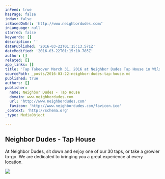 ```yaml
---
inFeed: true
hasPage: false
inNav: false
isBasedOnUrl: 'http://www.neighbordudes.com/'
inLanguage: null
starred: false
keywords: []
description: ''
datePublished: '2016-03-22T01:15:13.571Z'
dateModified: '2016-03-22T01:15:10.785Z'
author: []
related: []
app_links: []
title: 'Tap Takeover March 31, 2016 at Neighbor Dudes Tap House in Wilsonville!'
sourcePath: _posts/2016-03-22-neighbor-dudes-tap-house.md
published: true
authors: []
publisher:
  name: Neighbor Dudes - Tap House
  domain: www.neighbordudes.com
  url: 'http://www.neighbordudes.com'
  favicon: 'http://www.neighbordudes.com/favicon.ico'
_context: 'http://schema.org'
_type: MediaObject

---
```

<article style=""><h1>Neighbor Dudes - Tap House</h1><p>At Neighbor Dudes, sit down and enjoy one of our 30 taps, or take a growler to-go. We are dedicated to bringing you a great experience at every location.</p><img src="http://www.neighbordudes.com/uploads/2/3/1/9/23199510/114838.jpg" /></article>